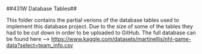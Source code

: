 ##431W Database Tables##

This folder contains the partial verions of the database tables used to implement this database project.
Due to the size of some of the tables they had to be cut down in order to be uploaded to GitHub.
The full database can be found here --> https://www.kaggle.com/datasets/martinellis/nhl-game-data?select=team_info.csv

